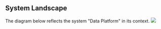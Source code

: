 ## System Landscape
The diagram below reflects the system "Data Platform" in its context.
![](embed:dataPlatformLandscape)